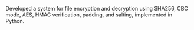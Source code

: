 Developed a system for file encryption and decryption using SHA256, CBC mode, AES, HMAC verification, padding, and salting, implemented in Python.
